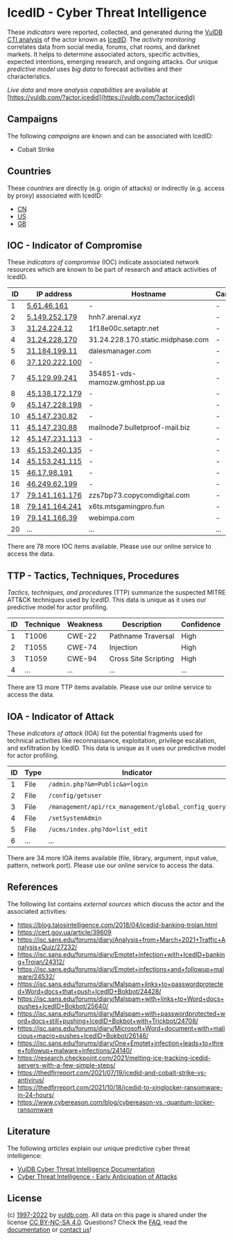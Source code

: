 # IcedID - Cyber Threat Intelligence

These _indicators_ were reported, collected, and generated during the [VulDB CTI analysis](https://vuldb.com/?kb.cti) of the actor known as [IcedID](https://vuldb.com/?actor.icedid). The _activity monitoring_ correlates data from social media, forums, chat rooms, and darknet markets. It helps to determine associated actors, specific activities, expected intentions, emerging research, and ongoing attacks. Our unique _predictive model_ uses _big data_ to forecast activities and their characteristics.

_Live data_ and more _analysis capabilities_ are available at [https://vuldb.com/?actor.icedid](https://vuldb.com/?actor.icedid)

## Campaigns

The following _campaigns_ are known and can be associated with IcedID:

* Cobalt Strike

## Countries

These _countries_ are directly (e.g. origin of attacks) or indirectly (e.g. access by proxy) associated with IcedID:

* [CN](https://vuldb.com/?country.cn)
* [US](https://vuldb.com/?country.us)
* [GB](https://vuldb.com/?country.gb)

## IOC - Indicator of Compromise

These _indicators of compromise_ (IOC) indicate associated network resources which are known to be part of research and attack activities of IcedID.

ID | IP address | Hostname | Campaign | Confidence
-- | ---------- | -------- | -------- | ----------
1 | [5.61.46.161](https://vuldb.com/?ip.5.61.46.161) | - | - | High
2 | [5.149.252.179](https://vuldb.com/?ip.5.149.252.179) | hnh7.arenal.xyz | - | High
3 | [31.24.224.12](https://vuldb.com/?ip.31.24.224.12) | 1f18e00c.setaptr.net | - | High
4 | [31.24.228.170](https://vuldb.com/?ip.31.24.228.170) | 31.24.228.170.static.midphase.com | - | High
5 | [31.184.199.11](https://vuldb.com/?ip.31.184.199.11) | dalesmanager.com | - | High
6 | [37.120.222.100](https://vuldb.com/?ip.37.120.222.100) | - | - | High
7 | [45.129.99.241](https://vuldb.com/?ip.45.129.99.241) | 354851-vds-mamozw.gmhost.pp.ua | - | High
8 | [45.138.172.179](https://vuldb.com/?ip.45.138.172.179) | - | - | High
9 | [45.147.228.198](https://vuldb.com/?ip.45.147.228.198) | - | - | High
10 | [45.147.230.82](https://vuldb.com/?ip.45.147.230.82) | - | - | High
11 | [45.147.230.88](https://vuldb.com/?ip.45.147.230.88) | mailnode7.bulletproof-mail.biz | - | High
12 | [45.147.231.113](https://vuldb.com/?ip.45.147.231.113) | - | - | High
13 | [45.153.240.135](https://vuldb.com/?ip.45.153.240.135) | - | - | High
14 | [45.153.241.115](https://vuldb.com/?ip.45.153.241.115) | - | - | High
15 | [46.17.98.191](https://vuldb.com/?ip.46.17.98.191) | - | - | High
16 | [46.249.62.199](https://vuldb.com/?ip.46.249.62.199) | - | - | High
17 | [79.141.161.176](https://vuldb.com/?ip.79.141.161.176) | zzs7bp73.copycomdigital.com | - | High
18 | [79.141.164.241](https://vuldb.com/?ip.79.141.164.241) | x6ts.mtsgamingpro.fun | - | High
19 | [79.141.166.39](https://vuldb.com/?ip.79.141.166.39) | webimpa.com | - | High
20 | ... | ... | ... | ...

There are 78 more IOC items available. Please use our online service to access the data.

## TTP - Tactics, Techniques, Procedures

_Tactics, techniques, and procedures_ (TTP) summarize the suspected MITRE ATT&CK techniques used by _IcedID_. This data is unique as it uses our predictive model for actor profiling.

ID | Technique | Weakness | Description | Confidence
-- | --------- | -------- | ----------- | ----------
1 | T1006 | CWE-22 | Pathname Traversal | High
2 | T1055 | CWE-74 | Injection | High
3 | T1059 | CWE-94 | Cross Site Scripting | High
4 | ... | ... | ... | ...

There are 13 more TTP items available. Please use our online service to access the data.

## IOA - Indicator of Attack

These _indicators of attack_ (IOA) list the potential fragments used for technical activities like reconnaissance, exploitation, privilege escalation, and exfiltration by IcedID. This data is unique as it uses our predictive model for actor profiling.

ID | Type | Indicator | Confidence
-- | ---- | --------- | ----------
1 | File | `/admin.php?&m=Public&a=login` | High
2 | File | `/config/getuser` | High
3 | File | `/management/api/rcx_management/global_config_query` | High
4 | File | `/setSystemAdmin` | High
5 | File | `/ucms/index.php?do=list_edit` | High
6 | ... | ... | ...

There are 34 more IOA items available (file, library, argument, input value, pattern, network port). Please use our online service to access the data.

## References

The following list contains _external sources_ which discuss the actor and the associated activities:

* https://blog.talosintelligence.com/2018/04/icedid-banking-trojan.html
* https://cert.gov.ua/article/39609
* https://isc.sans.edu/forums/diary/Analysis+from+March+2021+Traffic+Analysis+Quiz/27232/
* https://isc.sans.edu/forums/diary/Emotet+infection+with+IcedID+banking+Trojan/24312/
* https://isc.sans.edu/forums/diary/Emotet+infections+and+followup+malware/24532/
* https://isc.sans.edu/forums/diary/Malspam+links+to+passwordprotected+Word+docs+that+push+IcedID+Bokbot/24428/
* https://isc.sans.edu/forums/diary/Malspam+with+links+to+Word+docs+pushes+IcedID+Bokbot/25640/
* https://isc.sans.edu/forums/diary/Malspam+with+passwordprotected+word+docs+still+pushing+IcedID+Bokbot+with+Trickbot/24708/
* https://isc.sans.edu/forums/diary/Microsoft+Word+document+with+malicious+macro+pushes+IcedID+Bokbot/26146/
* https://isc.sans.edu/forums/diary/One+Emotet+infection+leads+to+three+followup+malware+infections/24140/
* https://research.checkpoint.com/2021/melting-ice-tracking-icedid-servers-with-a-few-simple-steps/
* https://thedfirreport.com/2021/07/19/icedid-and-cobalt-strike-vs-antivirus/
* https://thedfirreport.com/2021/10/18/icedid-to-xinglocker-ransomware-in-24-hours/
* https://www.cybereason.com/blog/cybereason-vs.-quantum-locker-ransomware

## Literature

The following _articles_ explain our unique predictive cyber threat intelligence:

* [VulDB Cyber Threat Intelligence Documentation](https://vuldb.com/?kb.cti)
* [Cyber Threat Intelligence - Early Anticipation of Attacks](https://www.scip.ch/en/?labs.20201022)

## License

(c) [1997-2022](https://vuldb.com/?kb.changelog) by [vuldb.com](https://vuldb.com/?kb.about). All data on this page is shared under the license [CC BY-NC-SA 4.0](https://creativecommons.org/licenses/by-nc-sa/4.0/). Questions? Check the [FAQ](https://vuldb.com/?kb.faq), read the [documentation](https://vuldb.com/?kb) or [contact us](https://vuldb.com/?contact)!
